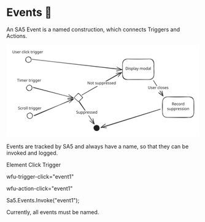 # Events 🧪



An SA5 Event is a named construction, which connects Triggers and Actions.&#x20;

<img src="../.gitbook/assets/file.excalidraw (3).svg" alt="" class="gitbook-drawing">

Events are tracked by SA5 and always have a name, so that they can be invoked and logged. &#x20;

Element Click Trigger

wfu-trigger-click="event1"

wfu-action-click="event1"&#x20;



Sa5.Events.Invoke("event1");&#x20;

















Currently, all events must be named.&#x20;









